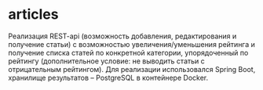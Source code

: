 # articles
Реализация REST-api (возможность добавления, редактирования и получение статьи) с возможностью увеличения/уменьшения рейтинга и получение списка статей по конкретной категории, упорядоченный по рейтингу (дополнительное условие: не выводить статьи с отрицательным рейтингом). Для реализации использовался Spring Boot, хранилище результатов – PostgreSQL в контейнере Docker.
